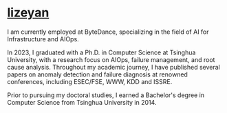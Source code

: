 # [lizeyan](https://www.lizeyan.me)
I am currently employed at ByteDance, specializing in the field of AI for Infrastructure and AIOps. 

In 2023, I graduated with a Ph.D. in Computer Science at Tsinghua University, with a research focus on AIOps, failure management, and root cause analysis. 
Throughout my academic journey, I have published several papers on anomaly detection and failure diagnosis at renowned conferences, including ESEC/FSE, WWW, KDD and ISSRE. 

Prior to pursuing my doctoral studies, I earned a Bachelor's degree in Computer Science from Tsinghua University in 2014.
